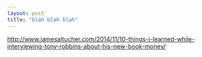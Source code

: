 ```yaml
---
layout: post
title: "blah blah blah"
---
```


http://www.jamesaltucher.com/2014/11/10-things-i-learned-while-interviewing-tony-robbins-about-his-new-book-money/